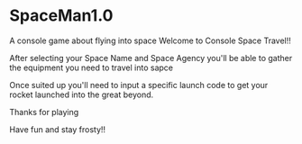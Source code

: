 # SpaceMan1.0
A console game about flying into space
Welcome to Console Space Travel!!

After selecting your Space Name and Space Agency you'll be able to gather the equipment you need
to travel into sapce

Once suited up you'll need to input a specific launch code to get your 
rocket launched into the great beyond.

Thanks for playing

Have fun and stay frosty!!